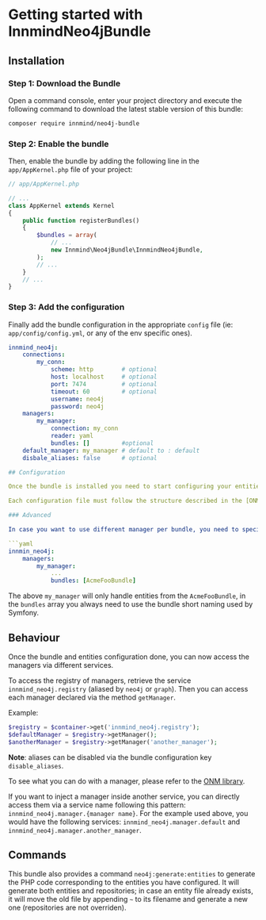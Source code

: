 # Getting started with InnmindNeo4jBundle

## Installation

### Step 1: Download the Bundle

Open a command console, enter your project directory and execute the following command to download the latest stable version of this bundle:

```bash
composer require innmind/neo4j-bundle
```

### Step 2: Enable the bundle

Then, enable the bundle by adding the following line in the `app/AppKernel.php` file of your project:

```php
// app/AppKernel.php

// ...
class AppKernel extends Kernel
{
    public function registerBundles()
    {
        $bundles = array(
            // ...
            new Innmind\Neo4jBundle\InnmindNeo4jBundle,
        );
        // ...
    }
    // ...
}
```

### Step 3: Add the configuration

Finally add the bundle configuration in the appropriate `config` file (ie: `app/config/config.yml`, or any of the env specific ones).

```yaml
innmind_neo4j:
    connections:
        my_conn:
            scheme: http        # optional
            host: localhost     # optional
            port: 7474          # optional
            timeout: 60         # optional
            username: neo4j
            password: neo4j
    managers:
        my_manager:
            connection: my_conn
            reader: yaml
            bundles: []         #optional
    default_manager: my_manager # default to : default
    disbale_aliases: false      # optional

## Configuration

Once the bundle is installed you need to start configuring your entities. In each of your bundles where you want to create your entities, you need to create the file `neo4j.yml` (or file in a folder named `neo4j`) inside the folder `Resources/config`.

Each configuration file must follow the structure described in the [ONM library](https://github.com/Innmind/neo4j-onm/blob/master/docs/README.md#configuration).

### Advanced

In case you want to use different manager per bundle, you need to specify the list of bundles the manager will handle. I.e:

```yaml
innmin_neo4j:
    managers:
        my_manager:
            ...
            bundles: [AcmeFooBundle]
```

The above `my_manager` will only handle entities from the `AcmeFooBundle`, in the `bundles` array you always need to use the bundle short naming used by Symfony.

## Behaviour

Once the bundle and entities configuration done, you can now access the managers via different services.

To access the registry of managers, retrieve the service `innmind_neo4j.registry` (aliased by `neo4j` or `graph`). Then you can access each manager declared via the method `getManager`.

Example:
```php
$registry = $container->get('innmind_neo4j.registry');
$defaultManager = $registry->getManager();
$anotherManager = $registry->getManager('another_manager');
```

**Note**: aliases can be disabled via the bundle configuration key `disable_aliases`.

To see what you can do with a manager, please refer to the [ONM library](https://github.com/Innmind/neo4j-onm/blob/master/docs/README.md#entity-manipulation).

If you want to inject a manager inside another service, you can directly access them via a service name following this pattern: `innmind_neo4j.manager.{manager name}`. For the example used above, you would have the following services: `innmind_neo4j.manager.default` and `innmind_neo4j.manager.another_manager`.

## Commands

This bundle also provides a command `neo4j:generate:entities` to generate the PHP code corresponding to the entities you have configured. It will generate both entities and repositories; in case an entity file already exists, it will move the old file by appending `~` to its filename and generate a new one (repositories are not overriden).
